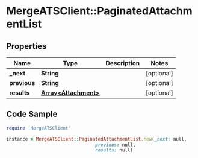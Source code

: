 # MergeATSClient::PaginatedAttachmentList

## Properties

Name | Type | Description | Notes
------------ | ------------- | ------------- | -------------
**_next** | **String** |  | [optional] 
**previous** | **String** |  | [optional] 
**results** | [**Array&lt;Attachment&gt;**](Attachment.md) |  | [optional] 

## Code Sample

```ruby
require 'MergeATSClient'

instance = MergeATSClient::PaginatedAttachmentList.new(_next: null,
                                 previous: null,
                                 results: null)
```


